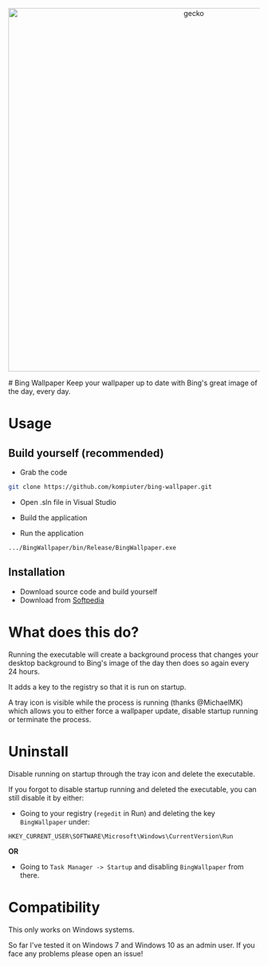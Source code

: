 <p align="center">
  <img src="https://github.com/kompiuter/bing-wallpaper/blob/master/resources/geckorain.jpg?raw=true" alt="gecko" width="728"/>
</p>
# Bing Wallpaper
Keep your wallpaper up to date with Bing's great image of the day, every day.

# Usage

## Build yourself (recommended)

 - Grab the code

```bash
git clone https://github.com/kompiuter/bing-wallpaper.git
````

 - Open .sln file in Visual Studio

 - Build the application

 - Run the application

```
.../BingWallpaper/bin/Release/BingWallpaper.exe
```

## Installation

* Download source code and build yourself
* Download from [Softpedia](http://www.softpedia.com/get/Desktop-Enhancements/Other-Desktop-Enhancements/KK-Bing-Wallpaper.shtml)

# What does this do?

Running the executable will create a background process that changes your desktop background to Bing's image of the day then does so again every 24 hours.

It adds a key to the registry so that it is run on startup.

A tray icon is visible while the process is running (thanks @MichaelMK) which allows you to either force a wallpaper update, disable startup running or terminate the process.

# Uninstall

Disable running on startup through the tray icon and delete the executable.

If you forgot to disable startup running and deleted the executable, you can still disable it by either:
 
 - Going to your registry (`regedit` in Run) and deleting the key `BingWallpaper` under:
 ```
 HKEY_CURRENT_USER\SOFTWARE\Microsoft\Windows\CurrentVersion\Run
 ```
 
**OR**
 
 - Going to `Task Manager -> Startup` and disabling `BingWallpaper` from there.

# Compatibility

This only works on Windows systems.

So far I've tested it on Windows 7 and Windows 10 as an admin user. If you face any problems please open an issue!

